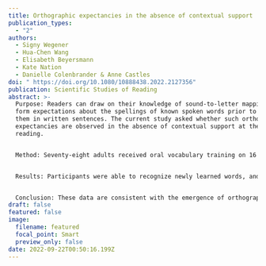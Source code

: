 ```yaml
---
title: Orthographic expectancies in the absence of contextual support
publication_types:
  - "2"
authors:
  - Signy Wegener
  - Hua-Chen Wang
  - Elisabeth Beyersmann
  - Kate Nation
  - Danielle Colenbrander & Anne Castles
doi: " https://doi.org/10.1080/10888438.2022.2127356"
publication: Scientific Studies of Reading
abstract: >-
  Purpose: Readers can draw on their knowledge of sound-to-letter mappings to
  form expectations about the spellings of known spoken words prior to seeing
  them in written sentences. The current study asked whether such orthographic
  expectancies are observed in the absence of contextual support at the point of
  reading. 


  Method: Seventy-eight adults received oral vocabulary training on 16 novel words over two days, while another set of 16 items was untrained. Following training, participants saw both trained and untrained novel words in print for the first time within a lexical recognition task. Half of the items had spellings that were predictable from their pronunciations (e.g., nesh), while the remainder had spellings that were less predictable from their pronunciations (e.g., koyb). 


  Results: Participants were able to recognize newly learned words, and lexical recognition latencies displayed clear evidence of orthographic expectancies, as evidenced by a larger effect of spelling predictability for orally trained than untrained items. 


  Conclusion: These data are consistent with the emergence of orthographic expectancies even when written words are first encountered in isolation.
draft: false
featured: false
image:
  filename: featured
  focal_point: Smart
  preview_only: false
date: 2022-09-22T00:50:16.199Z
---
```

